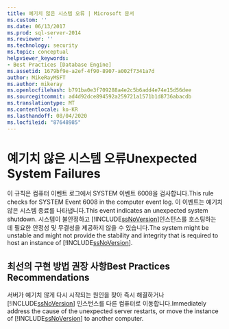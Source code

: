 ```yaml
---
title: 예기치 않은 시스템 오류 | Microsoft 문서
ms.custom: ''
ms.date: 06/13/2017
ms.prod: sql-server-2014
ms.reviewer: ''
ms.technology: security
ms.topic: conceptual
helpviewer_keywords:
- Best Practices [Database Engine]
ms.assetid: 1679bf9e-a2ef-4f90-8907-a002f7341a7d
author: MikeRayMSFT
ms.author: mikeray
ms.openlocfilehash: b791ba0e3f709288a4e2c5b6add4e74e15d56dee
ms.sourcegitcommit: ad4d92dce894592a259721a1571b1d8736abacdb
ms.translationtype: MT
ms.contentlocale: ko-KR
ms.lasthandoff: 08/04/2020
ms.locfileid: "87648985"
---
```

# <a name="unexpected-system-failures"></a><span data-ttu-id="b3018-102">예기치 않은 시스템 오류</span><span class="sxs-lookup"><span data-stu-id="b3018-102">Unexpected System Failures</span></span>
  <span data-ttu-id="b3018-103">이 규칙은 컴퓨터 이벤트 로그에서 SYSTEM 이벤트 6008을 검사합니다.</span><span class="sxs-lookup"><span data-stu-id="b3018-103">This rule checks for SYSTEM Event 6008 in the computer event log.</span></span> <span data-ttu-id="b3018-104">이 이벤트는 예기치 않은 시스템 종료를 나타냅니다.</span><span class="sxs-lookup"><span data-stu-id="b3018-104">This event indicates an unexpected system shutdown.</span></span> <span data-ttu-id="b3018-105">시스템이 불안정하고 [!INCLUDE[ssNoVersion](../../includes/ssnoversion-md.md)]인스턴스를 호스팅하는 데 필요한 안정성 및 무결성을 제공하지 않을 수 있습니다.</span><span class="sxs-lookup"><span data-stu-id="b3018-105">The system might be unstable and might not provide the stability and integrity that is required to host an instance of [!INCLUDE[ssNoVersion](../../includes/ssnoversion-md.md)].</span></span>  
  
## <a name="best-practices-recommendations"></a><span data-ttu-id="b3018-106">최선의 구현 방법 권장 사항</span><span class="sxs-lookup"><span data-stu-id="b3018-106">Best Practices Recommendations</span></span>  
 <span data-ttu-id="b3018-107">서버가 예기치 않게 다시 시작되는 원인을 찾아 즉시 해결하거나 [!INCLUDE[ssNoVersion](../../includes/ssnoversion-md.md)] 인스턴스를 다른 컴퓨터로 이동합니다.</span><span class="sxs-lookup"><span data-stu-id="b3018-107">Immediately address the cause of the unexpected server restarts, or move the instance of [!INCLUDE[ssNoVersion](../../includes/ssnoversion-md.md)] to another computer.</span></span>  
  
  
